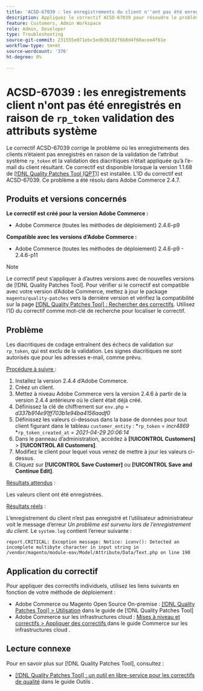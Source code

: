 ```yaml
---
title: 'ACSD-67039 : les enregistrements du client n''ont pas été enregistrés en raison de la validation des attributs du système rp_token'
description: Appliquez le correctif ACSD-67039 pour résoudre le problème d’Adobe Commerce où les signes diacritiques de codage provoquent des interruptions de validation sur rp_token.
feature: Customers, Admin Workspace
role: Admin, Developer
type: Troubleshooting
source-git-commit: 231555e071ebc5edb36182f6b8d4f60acee4f61e
workflow-type: tm+mt
source-wordcount: '376'
ht-degree: 0%

---
```


# ACSD-67039 : les enregistrements client n&#39;ont pas été enregistrés en raison de `rp_token` validation des attributs système

Le correctif ACSD-67039 corrige le problème où les enregistrements des clients n’étaient pas enregistrés en raison de la validation de l’attribut système `rp_token` et la validation des diacritiques n’était appliquée qu’à l’e-mail du client résultant. Ce correctif est disponible lorsque la version 1.1.68 de [[!DNL Quality Patches Tool (QPT)]](/help/tools/quality-patches-tool/quality-patches-tool-to-self-serve-quality-patches.md) est installée. L’ID du correctif est ACSD-67039. Ce problème a été résolu dans Adobe Commerce 2.4.7.

## Produits et versions concernés

**Le correctif est créé pour la version Adobe Commerce :**

* Adobe Commerce (toutes les méthodes de déploiement) 2.4.6-p9

**Compatible avec les versions d’Adobe Commerce :**

* Adobe Commerce (toutes les méthodes de déploiement) 2.4.6-p9 - 2.4.6-p11

>[!NOTE]
>
>Le correctif peut s’appliquer à d’autres versions avec de nouvelles versions de [!DNL Quality Patches Tool]. Pour vérifier si le correctif est compatible avec votre version d’Adobe Commerce, mettez à jour le package `magento/quality-patches` vers la dernière version et vérifiez la compatibilité sur la page [[!DNL Quality Patches Tool] : Rechercher des correctifs](https://experienceleague.adobe.com/tools/commerce-quality-patches/index.html). Utilisez l’ID du correctif comme mot-clé de recherche pour localiser le correctif.

## Problème

Les diacritiques de codage entraînent des échecs de validation sur `rp_token`, qui est exclu de la validation. Les signes diacritiques ne sont autorisés que pour les adresses e-mail, comme prévu.

<u>Procédure à suivre </u> :

1. Installez la version 2.4.4 d’Adobe Commerce.
1. Créez un client.
1. Mettez à niveau Adobe Commerce vers la version 2.4.6 à partir de la version 2.4.4 antérieure où le client était déjà créé.
1. Définissez la clé de chiffrement sur `env.php` =
   *d337b914e91ff703b1e94ba4156aadf0*
1. Définissez les valeurs ci-dessous dans la base de données pour tout client figurant dans le tableau `customer_entity` :
*`rp_token` = *incr4869*
*`rp_token_created_at` = *2021-04-29 20:06:14*
1. Dans le panneau d’administration, accédez à **[!UICONTROL Customers]** > **[!UICONTROL All Customers]**.
1. Modifiez le client pour lequel vous venez de mettre à jour les valeurs ci-dessus.
1. Cliquez sur **[!UICONTROL Save Customer]** ou **[!UICONTROL Save and Continue Edit]**.

<u>Résultats attendus</u> :

Les valeurs client ont été enregistrées.

<u>Résultats réels</u> :

L’enregistrement du client n’est pas enregistré et l’utilisateur administrateur voit le message d’erreur *Un problème est survenu lors de l’enregistrement du client.*
Le `system.log` contient l’erreur suivante :

```
report.CRITICAL: Exception message: Notice: iconv(): Detected an incomplete multibyte character in input string in /vendor/magento/module-eav/Model/Attribute/Data/Text.php on line 190
```

## Application du correctif

Pour appliquer des correctifs individuels, utilisez les liens suivants en fonction de votre méthode de déploiement :

* Adobe Commerce ou Magento Open Source On-premise : [[!DNL Quality Patches Tool] > Utilisation](/help/tools/quality-patches-tool/usage.md) dans le guide de [!DNL Quality Patches Tool]
* Adobe Commerce sur les infrastructures cloud : [ Mises à niveau et correctifs > Appliquer des correctifs ](https://experienceleague.adobe.com/docs/commerce-cloud-service/user-guide/develop/upgrade/apply-patches.html) dans le guide Commerce sur les infrastructures cloud .

## Lecture connexe

Pour en savoir plus sur [!DNL Quality Patches Tool], consultez :

* [[!DNL Quality Patches Tool] : un outil en libre-service pour les correctifs de qualité](/help/tools/quality-patches-tool/quality-patches-tool-to-self-serve-quality-patches.md) dans le guide Outils .
